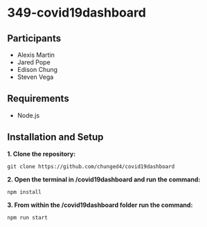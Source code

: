 # 349-covid19dashboard

## Participants

- Alexis Martin
- Jared Pope
- Edison Chung
- Steven Vega

## Requirements

- Node.js

## Installation and Setup

**1. Clone the repository:**

```
git clone https://github.com/chunged4/covid19dashboard
```

**2. Open the terminal in /covid19dashboard and run the command:**

```
npm install
```

**3. From within the /covid19dashboard folder run the command:**

```
npm run start
```
